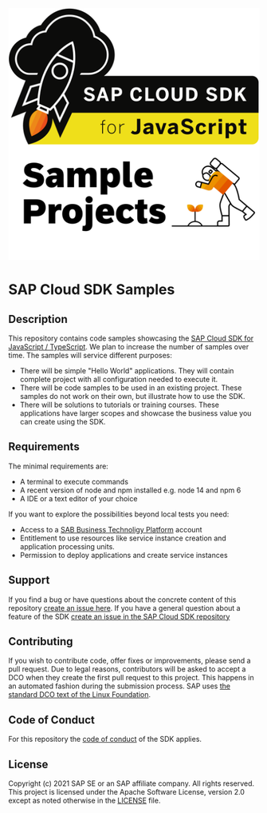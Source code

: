 <img src="logo.png">

# SAP Cloud SDK  Samples

## Description

This repository contains code samples showcasing the [SAP Cloud SDK for JavaScript / TypeScript](https://sap.github.io/cloud-sdk/js).
We plan to increase the number of samples over time. 
The samples will service different purposes:
- There will be simple "Hello World" applications. They will contain complete project with all configuration needed to execute it.
- There will be code samples to be used in an existing project. These samples do not work on their own, but illustrate how to use the SDK.
- There will be solutions to tutorials or training courses. These applications have larger scopes and showcase the business value you can create using the SDK. 

## Requirements

The minimal requirements are:
- A terminal to execute commands
- A recent version of node and npm installed e.g. node 14 and npm 6
- A IDE or a text editor of your choice

If you want to explore the possibilities beyond local tests you need:
- Access to a [SAB Business Technoligy Platform]() account
- Entitlement to use resources like service instance creation and application processing units.
- Permission to deploy applications and create service instances

## Support

If you find a bug or have questions about the concrete content of this repository [create an issue here](https://github.com/SAP-samples/<repository-name>/issues). 
If you have a general question about a feature of the SDK [create an issue in the SAP Cloud SDK repository](https://github.com/SAP/cloud-sdk-js/issues) 

## Contributing

If you wish to contribute code, offer fixes or improvements, please send a pull request.
Due to legal reasons, contributors will be asked to accept a DCO when they create the first pull request to this project.
This happens in an automated fashion during the submission process. SAP uses [the standard DCO text of the Linux Foundation](https://developercertificate.org/).

## Code of Conduct

For this repository the [code of conduct](https://github.com/SAP/cloud-sdk-js/blob/2.0/CODE_OF_CONDUCT.md) of the SDK applies.

## License
Copyright (c) 2021 SAP SE or an SAP affiliate company. All rights reserved. This project is licensed under the Apache Software License, version 2.0 except as noted otherwise in the [LICENSE](LICENSES/Apache-2.0.txt) file.
